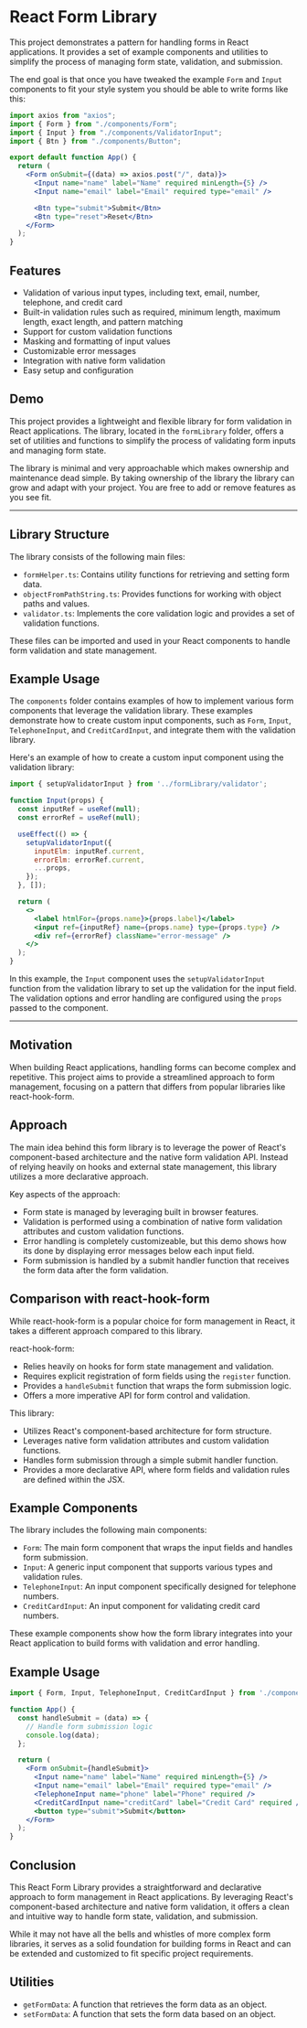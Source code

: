 # React Form Library

This project demonstrates a pattern for handling forms in React applications. It provides a set of example components and utilities to simplify the process of managing form state, validation, and submission.

The end goal is that once you have tweaked the example `Form` and `Input` components to fit your style system you should be able to write forms like this:

```jsx
import axios from "axios";
import { Form } from "./components/Form";
import { Input } from "./components/ValidatorInput";
import { Btn } from "./components/Button";

export default function App() {
  return (
    <Form onSubmit={(data) => axios.post("/", data)}>
      <Input name="name" label="Name" required minLength={5} />
      <Input name="email" label="Email" required type="email" />

      <Btn type="submit">Submit</Btn>
      <Btn type="reset">Reset</Btn>
    </Form>
  );
}
```

## Features

- Validation of various input types, including text, email, number, telephone, and credit card
- Built-in validation rules such as required, minimum length, maximum length, exact length, and pattern matching
- Support for custom validation functions
- Masking and formatting of input values
- Customizable error messages
- Integration with native form validation
- Easy setup and configuration

## Demo

This project provides a lightweight and flexible library for form validation in React applications. The library, located in the `formLibrary` folder, offers a set of utilities and functions to simplify the process of validating form inputs and managing form state.

The library is minimal and very approachable which makes ownership and maintenance dead simple.
By taking ownership of the library the library can grow and adapt with your project.
You are free to add or remove features as you see fit.

---

## Library Structure

The library consists of the following main files:

- `formHelper.ts`: Contains utility functions for retrieving and setting form data.
- `objectFromPathString.ts`: Provides functions for working with object paths and values.
- `validator.ts`: Implements the core validation logic and provides a set of validation functions.

These files can be imported and used in your React components to handle form validation and state management.

## Example Usage

The `components` folder contains examples of how to implement various form components that leverage the validation library. These examples demonstrate how to create custom input components, such as `Form`, `Input`, `TelephoneInput`, and `CreditCardInput`, and integrate them with the validation library.

Here's an example of how to create a custom input component using the validation library:

```jsx
import { setupValidatorInput } from '../formLibrary/validator';

function Input(props) {
  const inputRef = useRef(null);
  const errorRef = useRef(null);

  useEffect(() => {
    setupValidatorInput({
      inputElm: inputRef.current,
      errorElm: errorRef.current,
      ...props,
    });
  }, []);

  return (
    <>
      <label htmlFor={props.name}>{props.label}</label>
      <input ref={inputRef} name={props.name} type={props.type} />
      <div ref={errorRef} className="error-message" />
    </>
  );
}
```

In this example, the `Input` component uses the `setupValidatorInput` function from the validation library to set up the validation for the input field. The validation options and error handling are configured using the `props` passed to the component.

---

## Motivation

When building React applications, handling forms can become complex and repetitive. This project aims to provide a streamlined approach to form management, focusing on a pattern that differs from popular libraries like react-hook-form.

## Approach

The main idea behind this form library is to leverage the power of React's component-based architecture and the native form validation API. Instead of relying heavily on hooks and external state management, this library utilizes a more declarative approach.

Key aspects of the approach:

- Form state is managed by leveraging built in browser features.
- Validation is performed using a combination of native form validation attributes and custom validation functions.
- Error handling is completely customizeable, but this demo shows how its done by displaying error messages below each input field.
- Form submission is handled by a submit handler function that receives the form data after the form validation.

## Comparison with react-hook-form

While react-hook-form is a popular choice for form management in React, it takes a different approach compared to this library.

react-hook-form:
- Relies heavily on hooks for form state management and validation.
- Requires explicit registration of form fields using the `register` function.
- Provides a `handleSubmit` function that wraps the form submission logic.
- Offers a more imperative API for form control and validation.

This library:
- Utilizes React's component-based architecture for form structure.
- Leverages native form validation attributes and custom validation functions.
- Handles form submission through a simple submit handler function.
- Provides a more declarative API, where form fields and validation rules are defined within the JSX.

## Example Components

The library includes the following main components:

- `Form`: The main form component that wraps the input fields and handles form submission.
- `Input`: A generic input component that supports various types and validation rules.
- `TelephoneInput`: An input component specifically designed for telephone numbers.
- `CreditCardInput`: An input component for validating credit card numbers.

These example components show how the form library integrates into your React application to build forms with validation and error handling.

## Example Usage

```jsx
import { Form, Input, TelephoneInput, CreditCardInput } from './components';

function App() {
  const handleSubmit = (data) => {
    // Handle form submission logic
    console.log(data);
  };

  return (
    <Form onSubmit={handleSubmit}>
      <Input name="name" label="Name" required minLength={5} />
      <Input name="email" label="Email" required type="email" />
      <TelephoneInput name="phone" label="Phone" required />
      <CreditCardInput name="creditCard" label="Credit Card" required />
      <button type="submit">Submit</button>
    </Form>
  );
}
```

## Conclusion

This React Form Library provides a straightforward and declarative approach to form management in React applications. By leveraging React's component-based architecture and native form validation, it offers a clean and intuitive way to handle form state, validation, and submission.

While it may not have all the bells and whistles of more complex form libraries, it serves as a solid foundation for building forms in React and can be extended and customized to fit specific project requirements.

## Utilities

- `getFormData`: A function that retrieves the form data as an object.
- `setFormData`: A function that sets the form data based on an object.

